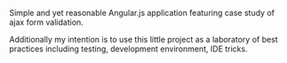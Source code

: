 Simple and yet reasonable Angular.js application featuring case study of ajax form validation.

Additionally my intention is to use this little project as a laboratory of best practices including testing, development environment, IDE tricks.